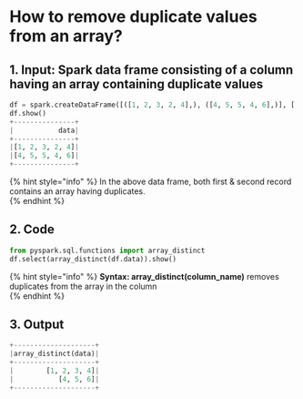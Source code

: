 # How to remove duplicate values from an array?



## 1.  Input:  Spark data frame consisting of a column having an array containing duplicate values

```python
df = spark.createDataFrame([([1, 2, 3, 2, 4],), ([4, 5, 5, 4, 6],)], ['data'])
df.show()
+---------------+
|           data|
+---------------+
|[1, 2, 3, 2, 4]|
|[4, 5, 5, 4, 6]|
+---------------+
```

{% hint style="info" %}
In the above data frame, both first & second record contains an array having duplicates.                                
{% endhint %}

## 2.  Code 

```python
from pyspark.sql.functions import array_distinct
df.select(array_distinct(df.data)).show()
```

{% hint style="info" %}
**Syntax:   array\_distinct\(column\_name\)**     removes duplicates  from the array in the column                                                                                                                                                                                                                                 
{% endhint %}

## 3. Output

```python
+--------------------+
|array_distinct(data)|
+--------------------+
|        [1, 2, 3, 4]|
|           [4, 5, 6]|
+--------------------+
```

